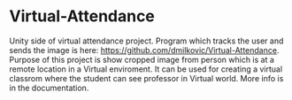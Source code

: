 # Virtual-Attendance
Unity side of virtual attendance project. Program which tracks the user and sends the image is here: https://github.com/dmilkovic/Virtual-Attendance.
Purpose of this project is show cropped image from person which is at a remote location in a Virtual enviroment. 
It can be used for creating a virtual classrom where the student can see professor in Virtual world. 
More info is in the documentation.
